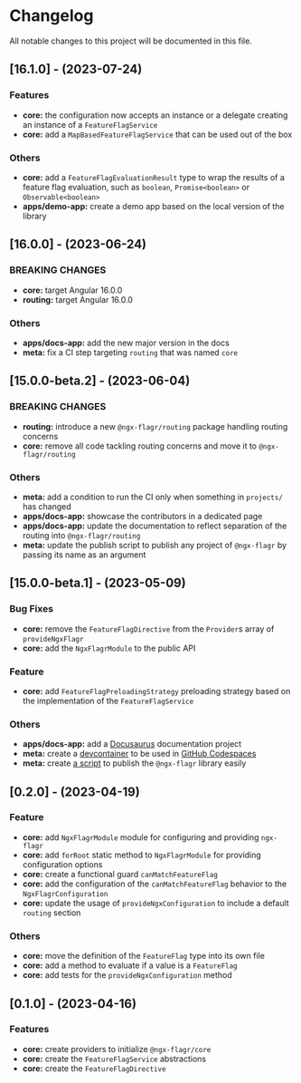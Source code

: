<!--

## [Unreleased]

### **BREAKING CHANGES**

- ...

### Bug Fixes

- ...

### Features

- ...

### Others

- ...

-->

# Changelog

All notable changes to this project will be documented in this file.

## [16.1.0] - (2023-07-24)

### Features

- **core:** the configuration now accepts an instance or a delegate creating an
  instance of a `FeatureFlagService`
- **core:** add a `MapBasedFeatureFlagService` that can be used out of the box

### Others

- **core:** add a `FeatureFlagEvaluationResult` type to wrap the results of a
  feature flag evaluation, such as `boolean`, `Promise<boolean>`
  or `Observable<boolean>`
- **apps/demo-app:** create a demo app based on the local version of the library

## [16.0.0] - (2023-06-24)

### **BREAKING CHANGES**

- **core:** target Angular 16.0.0
- **routing:** target Angular 16.0.0

### Others

- **apps/docs-app:** add the new major version in the docs
- **meta:** fix a CI step targeting `routing` that was named `core`

## [15.0.0-beta.2] - (2023-06-04)

### **BREAKING CHANGES**

- **routing:** introduce a new `@ngx-flagr/routing` package handling routing concerns
- **core:** remove all code tackling routing concerns and move it to `@ngx-flagr/routing`

### Others

- **meta:** add a condition to run the CI only when something in `projects/` has changed
- **apps/docs-app:** showcase the contributors in a dedicated page
- **apps/docs-app:** update the documentation to reflect separation of the routing into `@ngx-flagr/routing`
- **meta:** update the publish script to publish any project of `@ngx-flagr` by passing its name as an argument

## [15.0.0-beta.1] - (2023-05-09)

### Bug Fixes

- **core:** remove the `FeatureFlagDirective` from the `Provider`s array of `provideNgxFlagr`
- **core:** add the `NgxFlagrModule` to the public API

### Feature

- **core:** add `FeatureFlagPreloadingStrategy` preloading strategy based on the implementation of the `FeatureFlagService`

### Others

- **apps/docs-app:** add a [Docusaurus](https://docusaurus.io/) documentation project
- **meta:** create a [devcontainer](https://containers.dev/) to be used in [GitHub Codespaces](https://docs.github.com/codespaces)
- **meta:** create [a script](./scripts/publish-ngrx-flagr-core.py) to publish the `@ngx-flagr` library easily

## [0.2.0] - (2023-04-19)

### Feature

- **core:** add `NgxFlagrModule` module for configuring and providing `ngx-flagr`
- **core:** add `forRoot` static method to `NgxFlagrModule` for providing configuration options
- **core:** create a functional guard `canMatchFeatureFlag`
- **core:** add the configuration of the `canMatchFeatureFlag` behavior to the `NgxFlagrConfiguration`
- **core:** update the usage of `provideNgxConfiguration` to include a default `routing` section

### Others

- **core:** move the definition of the `FeatureFlag` type into its own file
- **core:** add a method to evaluate if a value is a `FeatureFlag`
- **core:** add tests for the `provideNgxConfiguration` method

## [0.1.0] - (2023-04-16)

### Features

- **core:** create providers to initialize `@ngx-flagr/core`
- **core:** create the `FeatureFlagService` abstractions
- **core:** create the `FeatureFlagDirective`
